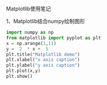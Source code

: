 Matplotlib使用笔记

1、Matplotlib结合numpy绘制图形

```python
import numpy as np 
from matplotlib import pyplot as plt 
x = np.arange(1,11) 
y =  2  * x +  5 
plt.title("Matplotlib demo") 
plt.xlabel("x axis caption") 
plt.ylabel("y axis caption") 
plt.plot(x,y) 
plt.show()
```

